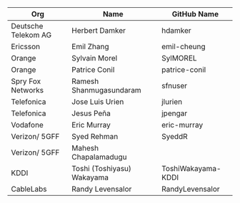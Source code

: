 | Org                    | Name                 | GitHub Name        |
| -----------------------| -------------------- | ------------------ |
| Deutsche Telekom AG | Herbert Damker | hdamker |
| Ericsson | Emil Zhang | emil-cheung |
| Orange | Sylvain Morel | SylMOREL |
| Orange | Patrice Conil | patrice-conil |
| Spry Fox Networks | Ramesh Shanmugasundaram | sfnuser |
| Telefonica | Jose Luis Urien | jlurien |
| Telefonica | Jesus Peña| jpengar |
| Vodafone | Eric Murray | eric-murray |
| Verizon/ 5GFF| Syed Rehman | SyeddR |
| Verizon/ 5GFF| Mahesh Chapalamadugu | |
| KDDI | Toshi (Toshiyasu) Wakayama | ToshiWakayama-KDDI |
| CableLabs | Randy Levensalor | RandyLevensalor |
